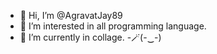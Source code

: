 - 👋 Hi, I’m @AgravatJay89
- 👀 I’m interested in all programming language.
- 🌱 I’m currently in collage.
-🪄(-‿-)

<!---
AgravatJay89/AgravatJay89 is a ✨ special ✨ repository because its `README.md` (this file) appears on your GitHub profile.
You can click the Preview link to take a look at your changes.
--->
